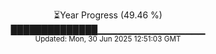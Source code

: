 <p align="center">
⏳Year Progress (49.46 %) <br>
██████████████▁▁▁▁▁▁▁▁▁▁▁▁▁▁▁▁ <br>
<sub>Updated: Mon, 30 Jun 2025 12:51:03 GMT</sub>
</p>

